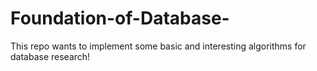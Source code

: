 # Foundation-of-Database-
This repo wants to implement some basic and interesting algorithms for database research! 
